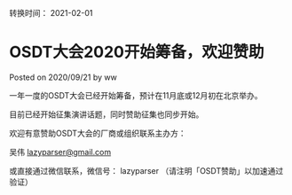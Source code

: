 转换时间： 2021-02-01

# OSDT大会2020开始筹备，欢迎赞助
Posted on 2020/09/21 by ww	

一年一度的OSDT大会已经开始筹备，预计在11月底或12月初在北京举办。

目前已经开始征集演讲话题，同时赞助征集也同步开始。

欢迎有意赞助OSDT大会的厂商或组织联系主办方：

吴伟 lazyparser@gmail.com

或直接通过微信联系，微信号： lazyparser （请注明「OSDT赞助」以加速通过验证）
